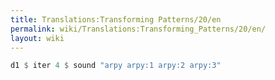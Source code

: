 ```yaml
---
title: Translations:Transforming Patterns/20/en
permalink: wiki/Translations:Transforming_Patterns/20/en/
layout: wiki
---
```


``` haskell
d1 $ iter 4 $ sound "arpy arpy:1 arpy:2 arpy:3"
```
